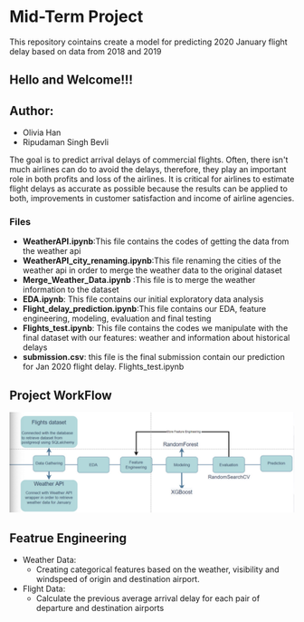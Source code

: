 # Mid-Term Project
This repository cointains create a model for predicting 2020 January flight delay based on data from 2018 and 2019

## Hello and Welcome!!!

## Author:  
* Olivia Han 
* Ripudaman Singh Bevli


The goal is to predict arrival delays of commercial flights. Often, there isn't much airlines can do to avoid the delays, therefore, they play an important role in both profits and loss of the airlines. It is critical for airlines to estimate flight delays as accurate as possible because the results can be applied to both, improvements in customer satisfaction and income of airline agencies.

### Files
- **WeatherAPI.ipynb**:This file contains the codes of getting the data from the weather api
- **WeatherAPI_city_renaming.ipynb**:This file renaming the cities of the weather api in order to merge the weather data to the original dataset
- **Merge_Weather_Data.ipynb** :This file is to merge the weather information to the dataset
- **EDA.ipynb**: This file contains our initial exploratory data analysis
- **Flight_delay_prediction.ipynb**:This file contains our EDA, feature engineering, modeling, evaluation and final testing
- **Flights_test.ipynb**: This file contains the codes we manipulate with the final dataset with our features: weather and information about historical delays
- **submission.csv**: this file is the final submission contain our prediction for Jan 2020 flight delay.
Flights_test.ipynb

## Project WorkFlow

![Image](wflow.jpg)

## Featrue Engineering
* Weather Data: 
    * Creating categorical features based on the weather, visibility and windspeed of origin and destination airport. 
* Flight Data: 
    * Calculate the previous average arrival delay for each pair of departure and destination airports

